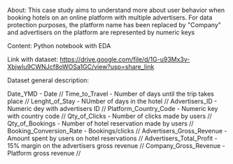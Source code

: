 
About:
This case study aims to understand more about user behavior when booking hotels on an online platform with multiple advertisers. 
For data protection purposes, the platform name has been replaced by "Company" and advertisers on the platform are represented by numeric keys




Content:
Python notebook with EDA

Link with dataset:
https://drive.google.com/file/d/1G-u93Mx3v-XbjwIu9CWNJcf8oWOSa1GC/view?usp=share_link




Dataset general description:

Date_YMD - Date // 
Time_to_Travel - Number of days until the trip takes place //
Lenght_of_Stay	- NUmber of days in the hotel //
Advertisers_ID	- Numeric dey with advertisers ID //
Platform_Country_Code	- Numeric key with country code //
Qty_of_Clicks	- Number of clicks made by users //
Qty_of_Bookings	- Number of hotel reservation made by users //
Booking_Conversion_Rate	 - Bookings/clicks //
Advertisers_Gross_Revenue	- Amount spent by users on hotel reservations //
Advertisers_Total_Profit	- 15% margin on the advertisers gross revenue //
Company_Gross_Revenue - Platform gross revenue //

